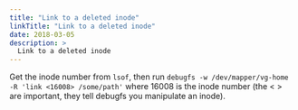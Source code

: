 ```yaml
---
title: "Link to a deleted inode"
linkTitle: "Link to a deleted inode"
date: 2018-03-05
description: >
  Link to a deleted inode
---
```


Get the inode number from `lsof`, then run `debugfs -w /dev/mapper/vg-home -R 'link <16008> /some/path'` where 16008 is the inode number (the < > are important, they tell debugfs you manipulate an inode).


